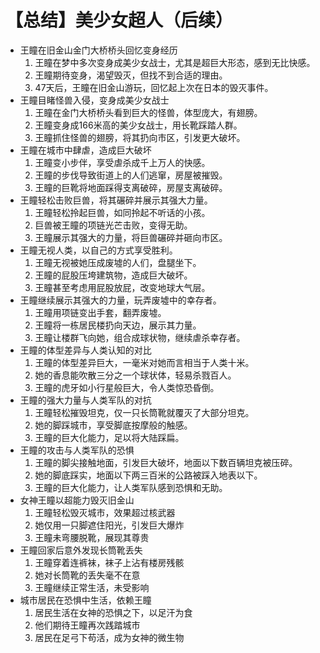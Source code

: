 # 【总结】美少女超人（后续）

-   王瞳在旧金山金门大桥桥头回忆变身经历
    1.  王瞳在梦中多次变身成美少女战士，尤其是超巨大形态，感到无比快感。
    2.  王瞳期待变身，渴望毁灭，但找不到合适的理由。
    3.  47天后，王瞳在旧金山游玩，回忆起上次在日本的毁灭事件。
-   王瞳目睹怪兽入侵，变身成美少女战士
    1.  王瞳在金门大桥桥头看到巨大的怪兽，体型庞大，有翅膀。
    2.  王瞳变身成166米高的美少女战士，用长靴踩踏人群。
    3.  王瞳抓住怪兽的翅膀，将其扔向市区，引发更大破坏。
-   王瞳在城市中肆虐，造成巨大破坏
    1.  王瞳变小步伴，享受虐杀成千上万人的快感。
    2.  王瞳的步伐导致街道上的人们逃窜，房屋被摧毁。
    3.  王瞳的巨靴将地面踩得支离破碎，房屋支离破碎。
-   王瞳轻松击败巨兽，将其碾碎并展示其强大力量。
    1.  王瞳轻松拎起巨兽，如同拎起不听话的小孩。
    2.  巨兽被王瞳的项链光芒击败，变得无助。
    3.  王瞳展示其强大的力量，将巨兽碾碎并砸向市区。
-   王瞳无视人类，以自己的方式享受胜利。
    1.  王瞳无视被她压成废墟的人们，盘腿坐下。
    2.  王瞳的屁股压垮建筑物，造成巨大破坏。
    3.  王瞳甚至考虑用屁股放屁，改变地球大气层。
-   王瞳继续展示其强大的力量，玩弄废墟中的幸存者。
    1.  王瞳用项链变出手套，翻弄废墟。
    2.  王瞳将一栋居民楼扔向天边，展示其力量。
    3.  王瞳让楼群飞向她，组合成球状物，继续虐杀幸存者。
-   王瞳的体型差异与人类认知的对比
    1.  王瞳的体型差异巨大，一毫米对她而言相当于人类十米。
    2.  她的香息能吹散三分之一个球状体，轻易杀戮百人。
    3.  王瞳的虎牙如小行星般巨大，令人类惊恐昏倒。
-   王瞳的强大力量与人类军队的对抗
    1.  王瞳轻松摧毁坦克，仅一只长筒靴就覆灭了大部分坦克。
    2.  她的脚踩城市，享受脚底按摩般的触感。
    3.  王瞳的巨大化能力，足以将大陆踩扁。
-   王瞳的攻击与人类军队的恐惧
    1.  王瞳的脚尖接触地面，引发巨大破坏，地面以下数百辆坦克被压碎。
    2.  她的脚底踩实，地面以下两三百米的公路被踩入地表以下。
    3.  王瞳的巨大化能力，让人类军队感到恐惧和无助。
-   女神王瞳以超能力毁灭旧金山
    1.  王瞳轻松毁灭城市，效果超过核武器
    2.  她仅用一只脚遮住阳光，引发巨大爆炸
    3.  王瞳未弯腰脱靴，展现其尊贵
-   王瞳回家后意外发现长筒靴丢失
    1.  王瞳穿着连裤袜，袜子上沾有楼房残骸
    2.  她对长筒靴的丢失毫不在意
    3.  王瞳继续正常生活，未受影响
-   城市居民在恐惧中生活，依赖王瞳
    1.  居民生活在女神的恐惧之下，以足汗为食
    2.  他们期待王瞳再次践踏城市
    3.  居民在足弓下苟活，成为女神的微生物

